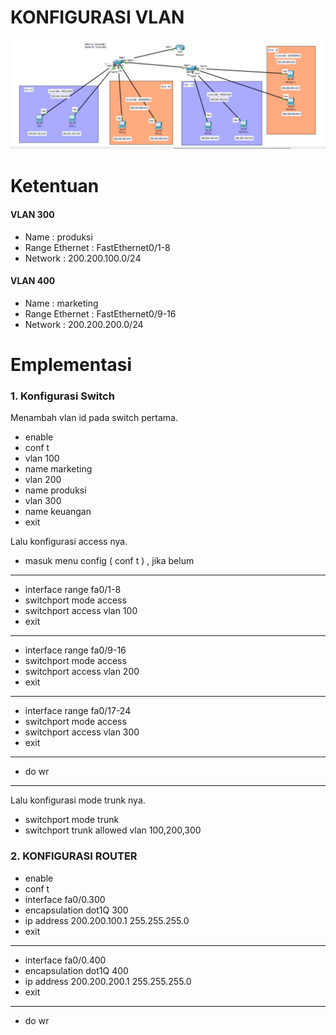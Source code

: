 # KONFIGURASI VLAN

![alt text](https://github.com/akhbarss/JNAB-DAY2/blob/main/public/konfigurasi-vlan-image.jpg?raw=true)

# Ketentuan

#### VLAN 300
- Name : produksi
- Range Ethernet : FastEthernet0/1-8
- Network : 200.200.100.0/24

#### VLAN 400
- Name : marketing
- Range Ethernet : FastEthernet0/9-16
- Network : 200.200.200.0/24


# Emplementasi 
### 1. Konfigurasi Switch
Menambah vlan id pada switch pertama.

- enable
- conf t
- vlan 100
- name marketing
- vlan 200
- name produksi
- vlan 300
- name keuangan
- exit

Lalu konfigurasi access nya.
- masuk menu config ( conf t ) , jika belum
---
- interface range fa0/1-8
- switchport mode access
- switchport access vlan 100
- exit
---
- interface range fa0/9-16
- switchport mode access
- switchport access vlan 200
- exit
---
- interface range fa0/17-24
- switchport mode access
- switchport access vlan 300
- exit
---
- do wr
---
Lalu konfigurasi mode trunk nya.
- switchport mode trunk
- switchport trunk allowed vlan 100,200,300

### 2. KONFIGURASI ROUTER
- enable
- conf t
- interface fa0/0.300
- encapsulation dot1Q 300
- ip address 200.200.100.1 255.255.255.0
- exit
---
- interface fa0/0.400
- encapsulation dot1Q 400
- ip address 200.200.200.1 255.255.255.0
- exit
---
- do wr